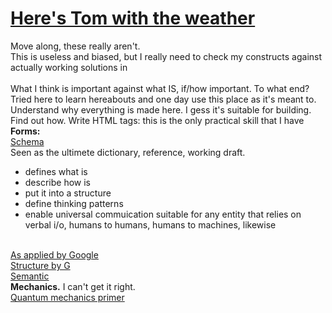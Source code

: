 # <a href="https://www.youtube.com/watch?v=r16GL3N4PdM">Here's Tom with the weather</a>
Move along, these really aren't.<br>This is useless and biased, but I really need to check my constructs against actually working solutions in <br>
<br>What I think is important against what IS, if/how important. To what end? Tried here to learn hereabouts and one day use this place as it's meant to. Understand why everything is made here. I gess it's suitable for building. Find out how. Write HTML tags: this is the only practical skill that I have<br> 
<b>Forms:</b><br>
<a href="https://schema.org/">Schema</a><br>
Seen as the ultimete dictionary, reference, working draft.<br>
<ul><li>defines what is</li>
<li>describe how is</li>
<li>put it into a structure</li>
<li>define thinking patterns</li>
<li>enable universal commuication suitable for any entity that relies on verbal i/o, humans to humans, humans to machines, likewise</li>
</UL>
<br>
<a href="https://developers.google.com/schemas/">As applied by Google</a><br>
<a href="https://developers.google.com/structured-data/">Structure by G</a><br>
<a href="http://semanticweb.org/wiki/Main_Page.html">Semantic</a>
<br>
<b>Mechanics.</b> I can't get it right. 
<br><a href="https://www.youtube.com/watch?v=JhHMJCUmq28">Quantum mechanics primer</a><br>

